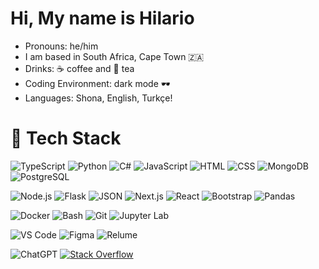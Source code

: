 # Hi, My name is Hilario

<ul>
 <li> Pronouns: he/him</li> 
 <li> I am based in South Africa, Cape Town 🇿🇦</li> 
<li> Drinks: ☕ coffee and 🍵 tea</li>
<li> Coding Environment: dark mode 🕶</li>
<li> Languages: Shona, English, Turkçe!</li>
</ul>

# 💼 Tech Stack
![TypeScript](https://img.shields.io/badge/TypeScript-3178C6.svg?style=for-the-badge&logo=typescript&logoColor=white)
![Python](https://img.shields.io/badge/Python-3776AB.svg?style=for-the-badge&logo=python&logoColor=white)
![C#](https://img.shields.io/badge/C%23-239120.svg?style=for-the-badge&logo=c-sharp&logoColor=white)
![JavaScript](https://img.shields.io/badge/JavaScript-F7DF1E.svg?style=for-the-badge&logo=JavaScript&logoColor=black)
![HTML](https://img.shields.io/badge/HTML5-E34F26?style=for-the-badge&logo=html5&logoColor=white)
![CSS](https://img.shields.io/badge/-css3-1572B6?&style=for-the-badge&logo=css3&logoColor=white)
![MongoDB](https://img.shields.io/badge/MongoDB-47A248.svg?style=for-the-badge&logo=mongodb&logoColor=white)
![PostgreSQL](https://img.shields.io/badge/PostgreSQL-336791.svg?style=for-the-badge&logo=postgresql&logoColor=white)

![Node.js](https://img.shields.io/badge/Node.js-339933?style=for-the-badge&logo=nodedotjs&logoColor=white)
![Flask](https://img.shields.io/badge/Flask-000000.svg?style=for-the-badge&logo=flask&logoColor=white)
![JSON](https://img.shields.io/badge/JSON-000000.svg?style=for-the-badge&logo=json&logoColor=white)
![Next.js](https://img.shields.io/badge/Next.js-000000.svg?style=for-the-badge&logo=next.js&logoColor=white)
![React](https://img.shields.io/badge/React-61DAFB.svg?style=for-the-badge&logo=React&logoColor=black)
![Bootstrap](https://img.shields.io/badge/Bootstrap-7952B3.svg?style=for-the-badge&logo=bootstrap&logoColor=white)
![Pandas](https://img.shields.io/badge/Pandas-150458.svg?style=for-the-badge&logo=pandas&logoColor=white)

![Docker](https://img.shields.io/badge/Docker-2496ED.svg?style=for-the-badge&logo=Docker&logoColor=white)
![Bash](https://img.shields.io/badge/GNU%20Bash-4EAA25.svg?style=for-the-badge&logo=GNU-Bash&logoColor=white)
![Git](https://img.shields.io/badge/-Git-F05032?&style=for-the-badge&logo=git&logoColor=white)
![Jupyter Lab](https://img.shields.io/badge/Jupyter_Lab-F37626.svg?style=for-the-badge&logo=jupyter&logoColor=white)

![VS Code](https://img.shields.io/badge/-VSCode-007ACC?&style=for-the-badge&logo=visual-studio-code&logoColor=white)
![Figma](https://img.shields.io/badge/Figma-F24E1E.svg?style=for-the-badge&logo=figma&logoColor=white)
![Relume](https://img.shields.io/badge/Relume-800080?style=for-the-badge&logo=relume&logoColor=white)

![ChatGPT](https://img.shields.io/badge/ChatGPT-29B6F6.svg?style=for-the-badge&logo=openai&logoColor=white)
[![Stack Overflow](https://img.shields.io/badge/Stack%20Overflow-FE7A16.svg?style=for-the-badge&logo=stackoverflow&logoColor=white)](https://stackoverflow.com/)






